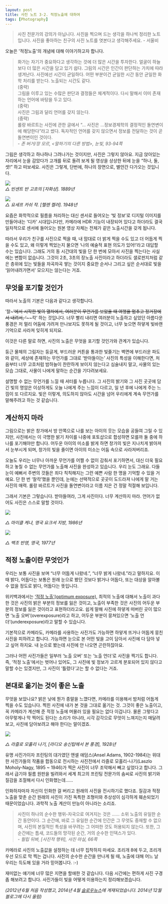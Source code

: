 ```yaml
---
layout: post
title: 사진 노트 3-2. 적정노출에 대하여
tags: [Photography] 
---
```


> 사진 전문가의 강의가 아닙니다. 사진을 찍으며 드는 생각을 하나씩 정리한 노트입니다. 사진을 좋아하는 친구의 사진 노트를 엿본다고 생각해주세요. - 서울비

오늘은 '적정노출'의 개념에 대해 이야기하고자 합니다. 

> 화가는 자기가 중요하다고 생각하는 것에 더 많은 시간을 투자한다. 얼굴이 하늘보다 더 많은 시간을 담고 있기 쉽다. 그림의 시간은 인간이 판단하는 가치에 따라 생겨난다. 사진에선 시간이 균일하다. 어떤 부분이건 균일한 시간 동안 균일한 화학 처리를 받는다. 노출되는 시간도 같다.   
(중략)   
그림을 이루고 있는 수많은 판단과 결정들은 체계적이다. 다시 말해서 이미 존재하는 언어에 바탕을 두고 있다.   
(중략)   
사진은 그림과 달리 언어를 갖지 않는다.   
(중략)   
롤랑 바르트는 사진에 관한 글에서 “… 사진은 …정보경제학의 결정적인 돌연변이에 해당한다”라고 썼다. 독자적인 언어를 갖지 않으면서 정보를 전달하는 것이 곧 돌연변이인 것이다.   
*\- 존 버거/장 모르, <말하기의 다른 방법>, 눈빛, 93-94쪽*

그림은 생각하고 하나하나 그려나가는 것이지만, 사진은 그렇지 않아요. 지금 앉아있는 자리에서 눈을 감았다가 고개를 뒤로 돌려 보게 될 영상을 상상한 뒤에 눈을 “하나, 둘, 셋!” 하고 떠보세요. 사진은 그렇게, 단번에, 하나의 장면으로, 별안간 다가오는 것입니다.

![](https://lh3.googleusercontent.com/-azbC7psuAtU/VI5narQ2nII/AAAAAAABTsA/uz9uDMjM_nQ/s0/01.jpg)   
*△ 빈센트 반 고흐의 [자화상]. 1889년*


![](https://lh5.googleusercontent.com/-nY22bARTLFc/VI5nf2HLLNI/AAAAAAABTsI/NdqU8Uk0f_o/s0/02.jpg)   
*△ 요세프 카쉬 작. [헬렌 켈러]. 1948년*

요즘은 화학적으로 필름을 처리하는 대신 센서로 들어오는 ‘빛 정보’로 디지털 이미지를 만들어내는 ‘디카’ 시대입니다만, 카메라에 HDR 기능이 내장되어 있다고 하더라도 결국 일차적으로 센서에 들어오는 원본 영상 자체는 전체가 같은 노출시간을 갖게 됩니다.

따라서 우리가 친구를 사진으로 찍을 때, 내 맘대로 더 밝게 찍을 수도 있고 더 어둡게 찍을 수도 있고, 왜 이렇게 찍었는지 물으면 ‘나의 예술적 표현 의도가 있어!’라고 대답할 수는 있습니다. 그래도 거의 동 시간대의 빛을 단 한 번에 모아서 사진을 찍는다는 사실에는 변함이 없습니다. 그것이 2초, 3초의 장노출 사진이라고 하더라도 샐로판지처럼 같은 층위에 있는 빛들을 차곡차곡 쌓는 것이지 중요한 순서나 그리고 싶은 순서대로 빛을 ‘읽어내려가면서’ 모으지는 않는다는 거죠.

## 무엇을 포기할 것인가

따라서 노출의 기본은 다음과 같다고 생각합니다.

‘찰~~~’에서 시작한 빛의 열차에서, 여러분이 무언가를 보았을 때 여행을 멈추고 정거장에서 내려서, ‘~~~~칵’ 하는 것입니다. 너무 빨리 내리면 여러분이 노출하고 싶었던 아름다운 풍경은 저 멀리 어둠에 가려져 만나보지도 못하게 될 것이고, 너무 늦으면 하얗게 빛바랜 기억으로 사라져 잊히게 되지요.

이것은 다른 말로 하면, 사진의 노출은 무엇을 포기할 것인가와 관계가 있습니다.

둥근 물체의 그림자는 둥글게, 부드러운 커튼을 통과한 빛줄기는 벽면에 부드러운 파도와 같이, 세상에 존재하는 무언가를 그대로 ‘받아들이는’ 사진의 특성을 이해한다면, 처음부터 너무 고흐처럼 밤하늘이 찬란하게 보이지 않는다고 심술내지 말고, 사물의 있는 모습 그대로, 사물이 나에게 말하는 순간을 기다려보세요.

설명할 수 없는 무언가를 느낄 때 셔터를 누릅니다. 그 사진의 밝기와 그 사진 곳곳에 담긴 빛의 명암은 이상하게도 오늘 나에게 주는 느낌이 다르고, 일 년 후에 나에게 주는 느낌이 또 다르지요. 빛은 이렇게, 의도하지 않아도 시간을 넘어 우리에게 계속 무언가를 말해주려고 하는 것 같습니다.

## 계산하지 마라

그림으로는 밝은 창가에서 방 안쪽으로 나를 보는 아이의 웃는 모습을 공들여 그릴 수 있지만, 사진에서는 이 극명한 밝기 차이를 나중에 포토샵으로 합성하면 모를까 둘 중에 하나를 포기해야만 합니다. 어두운 아이의 미소를 밝게 하면 창가의 빛은 지나치게 밝아져서 눈부시게 되며, 창가의 빛을 줄이면 아이의 미소는 어둠 속으로 사라져버리죠.

오늘도 우리는 너무나 아까운 무언가를 어쩔 수 없이 감춰서 포기하면서, 대신 더욱 필요하고 놓칠 수 없는 무언가를 노출해 사진을 완성하고 있습니다. 우리 눈도 그래요. 다들 눈이 예뻐서 주변의 것들은 죄다 칙칙해지는 그런 예쁜 사람 한 명을 기억할 수 있을 거예요. 단 한 번 ‘찰칵’했을 뿐인데, 눈에는 선택적으로 곳곳이 도드라져 나에게 말 거는 사진의 매력. 롤랑 바르트가 사진을 돌연변이라고 이름 지은 건 정말 적절해 보입니다.

그래서 기본은 그렇습니다. 받아들여라, 그게 사진이다. 너무 계산하지 마라. 언어가 없어도 사진은 스스로 말할 것이다.

![](https://lh6.googleusercontent.com/-zJJGmBt5_uo/VI5ntiDZ-tI/AAAAAAABTsQ/dd2u8VwdomI/s0/03.jpg)   

*△ 마이클 케냐, 영국 요크셔 지방, 1986년*

![](https://lh3.googleusercontent.com/-VD2VaklziUo/VI5nzpWy0dI/AAAAAAABTsY/ojVVUCZb-cY/s0/04.jpg)   

*△ 백조 반영, 영국, 1977년*


## 적정 노출이란 무엇인가

우리는 보통 사진을 보며 “너무 어둡게 나왔네.”, “너무 밝게 나왔네.”라고 말하지요. 이때 밝다, 어둡다는 보통은 원래 눈으로 봤던 것보다 밝거나 어둡다, 또는 대상을 알아볼 수 없을 정도로 밝다, 어둡다는 뜻입니다.

위키백과에서는 [‘적정 노출’(optimum exposure)](http://goo.gl/BsBS4N), 최적의 노출에 대해서 노출이 과다한 것은 사진의 밝은 부분의 정보를 잃은 것이고, 노출이 부족한 것은 사진의 어두운 부분의 정보를 잃은 것이라고 표현하더라고요. 쉽게 말해 사진에 하얗게 떠버린 곳이 많으면 ‘노출 오버’(overexposure)라고 하고, 어두운 부분이 뭉쳐있으면 ‘노출 언더’(underexposure)라고 말할 수 있습니다.

기본적으로 카메라도, 카메라를 사용하는 사진가도 가능하면 하얗게 뜨거나 어둡게 뭉친 사진을 피하려고 합니다. 가능하면 눈으로 본 어떤 빛을 고이 담아서 사진에 다 담아 넣고 싶어 하지요. 내 눈으로 봤는데 사진에 안 나오면 곤란하잖아요.

그러나 어떤 사진가들은 일부러 ‘노출 오버’ 또는 ‘노출 언더’로 사진을 찍기도 합니다. 즉, ‘적정 노출’에서는 벗어나 있어도, 그 사진에 빛 정보가 고르게 분포되어 있지 않다고 말할 수는 있겠지만, 그 사진이 ‘틀렸다’고는 할 수 없다는 거죠.

## 본대로 옮기는 것이 좋은 노출

무엇을 보았나요? 밝은 낮에 뭔가 종말을 느꼈다면, 카메라를 이용해서 밤처럼 어둡게 찍을 수도 있습니다. 찍힌 사진에 내가 본 것을 그대로 옮기는 것. 그것이 좋은 노출이고, 꼭 카메라가 계산해 준 적정 노출에 머물러 있을 필요는 없다 이겁니다. 물론 그렇다고 아무렇게나 막 찍어도 된다는 소리가 아니라, 시각 감각으로 무엇이 느껴지는지 매달려보고, 사진에 담아보려고 해야 한다는 말이겠죠.

![](https://lh3.googleusercontent.com/-vL6BwuNQ3PM/VI5oWDLM5FI/AAAAAAABTsg/M68EEdnvUVE/s0/05.jpg)

*△ 라즐로 모홀리 나기, [라디오 송신탑에서 본 풍경], 1928년*

유명 사진가이자 프린팅의 대가였던 앤셀 애덤스(Ansel Adams, 1902-1984)는 위대한 사진가들의 작품을 합동으로 전시하는 사진전에서 라즐로 모홀리-나기(Laszlo Moholy-Nagy, 1895 ~ 1946)가 찍은 사진이 너무 조악해서 빼고 싶었다고 합니다. 그래서 급기야 필름 원판을 빌려와서 세계 최고의 프린팅 전문가의 솜씨로 사진의 밝기와 질감을 조절해서 다시 인화했는데……

인화하자마자 자신이 인화한 걸 버리고 원래의 사진을 전시하기로 했다죠. 질감과 적정 노출을 맞춘 순간 원래의 사진이 가진 독특한 조형미와 추상성이 심각하게 훼손되었기 때문이었습니다. 과학적 노출 계산이 만능이 아니라는 소리죠.

> 사진이 하나의 순수한 행위-자국으로 여겨지는 것은 …… 소위 노출의 유일한 순간 동안이다. 그 순간에, 바로 그 유일한 순간에 인간은 그 무엇도 중재할 수 없으며, 사진의 본질적인 특성을 바꾸려는 그 어떠한 것도 허용되지 않는다. 또한, 그 순간에는 틈새, 코드들의 망각된 순간, 거의 순수한 인덱스가 있다.   
*\- 필립 뒤봐, [사진적 행위], 사진 마실, 66쪽*

카메라로 사진의 노출값을 설정하는 데 너무 집착하지 마세요. 조리개 8에 두고, 조리개 우선 모드로 막 찍는 겁니다. 사진의 순수한 순간을 만나게 될 때, 노출에 대해 어느 날 우리는 득도해 있을 거라 믿어봅니다. :-)

재미없는 얘기에 너무 많은 지면을 할애한 것 같습니다. 다음 시간에는 편하게 사진 구경 좀 해보려고 합니다. 사진가들이 빛을 어떻게 이용하는지 정리해보겠습니다.

*(2012년 6월 처음 작성했고, 2014년 4월 [슬로우뉴스](http://slownews.kr/22245)에 게재되었습니다. 2014년 12월 블로그에 다시 올림)*
